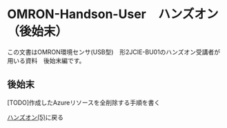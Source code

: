 # OMRON-Handson-User　ハンズオン（後始末）

この文書はOMRON環境センサ(USB型)　形2JCIE-BU01のハンズオン受講者が用いる資料　後始末編です。

## 後始末

[TODO]作成したAzureリソースを全削除する手順を書く

[ハンズオン(5)](5.md)に戻る
